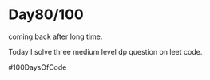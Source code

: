 
# Day80/100

coming back after long time. 

Today I solve three medium level dp  question on leet code.



#100DaysOfCode
